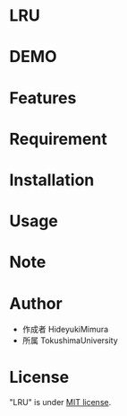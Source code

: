 # LRU

# DEMO

# Features

# Requirement

# Installation

# Usage

# Note

# Author

- 作成者 HideyukiMimura
- 所属 TokushimaUniversity

# License

"LRU" is under [MIT license](https://en.wikipedia.org/wiki/MIT_License).
